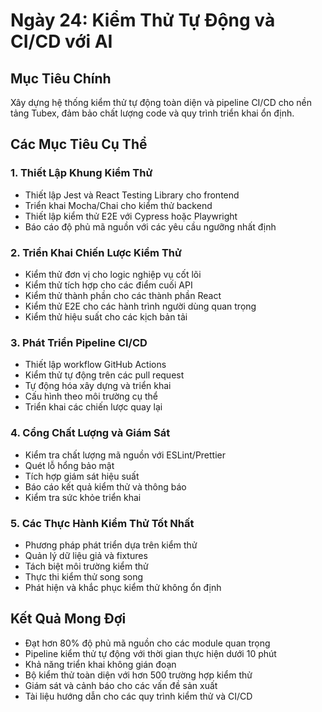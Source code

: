 # Ngày 24: Kiểm Thử Tự Động và CI/CD với AI

## Mục Tiêu Chính

Xây dựng hệ thống kiểm thử tự động toàn diện và pipeline CI/CD cho nền tảng Tubex, đảm bảo chất lượng code và quy trình triển khai ổn định.

## Các Mục Tiêu Cụ Thể

### 1. Thiết Lập Khung Kiểm Thử
- Thiết lập Jest và React Testing Library cho frontend
- Triển khai Mocha/Chai cho kiểm thử backend
- Thiết lập kiểm thử E2E với Cypress hoặc Playwright
- Báo cáo độ phủ mã nguồn với các yêu cầu ngưỡng nhất định

### 2. Triển Khai Chiến Lược Kiểm Thử
- Kiểm thử đơn vị cho logic nghiệp vụ cốt lõi
- Kiểm thử tích hợp cho các điểm cuối API
- Kiểm thử thành phần cho các thành phần React
- Kiểm thử E2E cho các hành trình người dùng quan trọng
- Kiểm thử hiệu suất cho các kịch bản tải

### 3. Phát Triển Pipeline CI/CD
- Thiết lập workflow GitHub Actions
- Kiểm thử tự động trên các pull request
- Tự động hóa xây dựng và triển khai
- Cấu hình theo môi trường cụ thể
- Triển khai các chiến lược quay lại

### 4. Cổng Chất Lượng và Giám Sát
- Kiểm tra chất lượng mã nguồn với ESLint/Prettier
- Quét lỗ hổng bảo mật
- Tích hợp giám sát hiệu suất
- Báo cáo kết quả kiểm thử và thông báo
- Kiểm tra sức khỏe triển khai

### 5. Các Thực Hành Kiểm Thử Tốt Nhất
- Phương pháp phát triển dựa trên kiểm thử
- Quản lý dữ liệu giả và fixtures
- Tách biệt môi trường kiểm thử
- Thực thi kiểm thử song song
- Phát hiện và khắc phục kiểm thử không ổn định

## Kết Quả Mong Đợi

- Đạt hơn 80% độ phủ mã nguồn cho các module quan trọng
- Pipeline kiểm thử tự động với thời gian thực hiện dưới 10 phút
- Khả năng triển khai không gián đoạn
- Bộ kiểm thử toàn diện với hơn 500 trường hợp kiểm thử
- Giám sát và cảnh báo cho các vấn đề sản xuất
- Tài liệu hướng dẫn cho các quy trình kiểm thử và CI/CD
